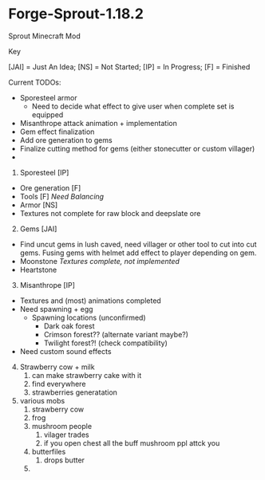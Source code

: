 # Forge-Sprout-1.18.2
Sprout Minecraft Mod

Key

[JAI] = Just An Idea; [NS] = Not Started; [IP] = In Progress; [F] = Finished

Current TODOs:
- Sporesteel armor 
  - Need to decide what effect to give user when complete set is equipped
- Misanthrope attack animation + implementation
- Gem effect finalization 
- Add ore generation to gems
- Finalize cutting method for gems (either stonecutter or custom villager)
- 

1) Sporesteel [IP]
  - Ore generation [F]
  - Tools [F] *Need Balancing*
  - Armor [NS]
  - Textures not complete for raw block and deepslate ore
2) Gems [JAI]
  - Find uncut gems in lush caved, need villager or other tool to cut into cut gems. Fusing gems with helmet add effect to player depending on gem.
  - Moonstone *Textures complete, not implemented*
  - Heartstone
3) Misanthrope [IP]
  - Textures and (most) animations completed
  - Need spawning + egg
    - Spawning locations (unconfirmed)
      - Dark oak forest
      - Crimson forest?? (alternate variant maybe?)
      - Twilight forest?! (check compatibility)
  - Need custom sound effects
4) Strawberry cow + milk
   1) can make strawberry cake with it
   2) find everywhere
   3) strawberries generatation
5) various mobs
   1) strawberry cow
   2) frog
   3) mushroom people 
      1) vilager trades 
      2) if you open chest all the buff mushroom ppl attck you
   4) butterfiles
      1) drops butter
   5) 

